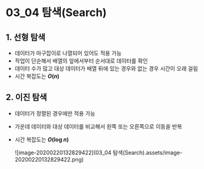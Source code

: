 # 03_04 탐색(Search)

## 1. 선형 탐색

- 데이터가 마구잡이로 나열되어 있어도 적용 가능
- 작업이 단순해서 배열의 앞에서부터 순서대로 데이터를 확인
- 데이터 수가 많고 대상 데이터가 배열 뒤에 있는 경우와 없는 경우 시간이 오래 걸림
- 시간 복잡도는 **_O_(_n_)**

## 2. 이진 탐색

- 데이터가 정렬된 경우에만 적용 가능

- 가운데 데이터와 대상 데이터를 비교해서 왼쪽 또는 오른쪽으로 이동을 반복

- 시간 복잡도는 **_O_(log _n_)**

  ![image-20200220132829422](03_04 탐색(Search).assets/image-20200220132829422.png)